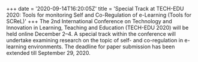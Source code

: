 +++
date = '2020-09-14T16:20:05Z'
title = 'Special Track at TECH-EDU 2020: Tools for monitoring Self and Co-Regulation of e-Learning (Tools for SCReL)'
+++
The 2nd International Conference on Technology and Innovation in Learning, Teaching and Education (TECH-EDU 2020) will be held online December 2–4. A special track within the conference will undertake examining research on the topic of self- and co-regulation in e-learning environments. The deadline for paper submission has been extended till September 29, 2020.
